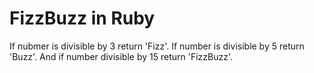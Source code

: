 # FizzBuzz in Ruby

If nubmer is divisible by 3 return 'Fizz'. If number is divisible by 5 return 'Buzz'. And if number divisible by 15 return 'FizzBuzz'. 
